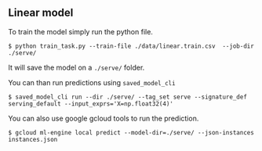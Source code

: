 ## Linear model

To train the model simply run the python file.
    
    $ python train_task.py --train-file ./data/linear.train.csv  --job-dir ./serve/


It will save the model on a `./serve/` folder.

You can than run predictions using `saved_model_cli`

    $ saved_model_cli run --dir ./serve/ --tag_set serve --signature_def serving_default --input_exprs='X=np.float32(4)'


You can also use google gcloud tools to run the prediction.

    $ gcloud ml-engine local predict --model-dir=./serve/ --json-instances instances.json
